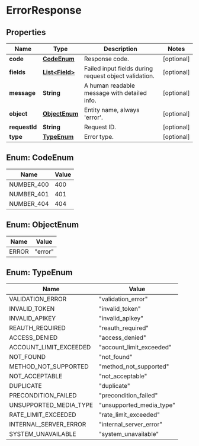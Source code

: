 
# ErrorResponse

## Properties
Name | Type | Description | Notes
------------ | ------------- | ------------- | -------------
**code** | [**CodeEnum**](#CodeEnum) | Response code. |  [optional]
**fields** | [**List&lt;Field&gt;**](Field.md) | Failed input fields during request object validation. |  [optional]
**message** | **String** | A human readable message with detailed info. |  [optional]
**object** | [**ObjectEnum**](#ObjectEnum) | Entity name, always &#39;error&#39;. |  [optional]
**requestId** | **String** | Request ID. |  [optional]
**type** | [**TypeEnum**](#TypeEnum) | Error type. |  [optional]


<a name="CodeEnum"></a>
## Enum: CodeEnum
Name | Value
---- | -----
NUMBER_400 | 400
NUMBER_401 | 401
NUMBER_404 | 404


<a name="ObjectEnum"></a>
## Enum: ObjectEnum
Name | Value
---- | -----
ERROR | &quot;error&quot;


<a name="TypeEnum"></a>
## Enum: TypeEnum
Name | Value
---- | -----
VALIDATION_ERROR | &quot;validation_error&quot;
INVALID_TOKEN | &quot;invalid_token&quot;
INVALID_APIKEY | &quot;invalid_apikey&quot;
REAUTH_REQUIRED | &quot;reauth_required&quot;
ACCESS_DENIED | &quot;access_denied&quot;
ACCOUNT_LIMIT_EXCEEDED | &quot;account_limit_exceeded&quot;
NOT_FOUND | &quot;not_found&quot;
METHOD_NOT_SUPPORTED | &quot;method_not_supported&quot;
NOT_ACCEPTABLE | &quot;not_acceptable&quot;
DUPLICATE | &quot;duplicate&quot;
PRECONDITION_FAILED | &quot;precondition_failed&quot;
UNSUPPORTED_MEDIA_TYPE | &quot;unsupported_media_type&quot;
RATE_LIMIT_EXCEEDED | &quot;rate_limit_exceeded&quot;
INTERNAL_SERVER_ERROR | &quot;internal_server_error&quot;
SYSTEM_UNAVAILABLE | &quot;system_unavailable&quot;



